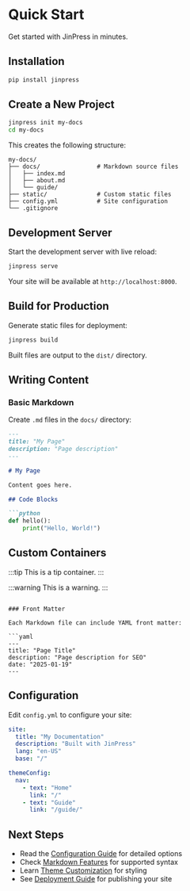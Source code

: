 # Quick Start

Get started with JinPress in minutes.

## Installation

```bash
pip install jinpress
```

## Create a New Project

```bash
jinpress init my-docs
cd my-docs
```

This creates the following structure:

```
my-docs/
├── docs/                # Markdown source files
│   ├── index.md
│   ├── about.md
│   └── guide/
├── static/              # Custom static files
├── config.yml           # Site configuration
└── .gitignore
```

## Development Server

Start the development server with live reload:

```bash
jinpress serve
```

Your site will be available at `http://localhost:8000`.

## Build for Production

Generate static files for deployment:

```bash
jinpress build
```

Built files are output to the `dist/` directory.

## Writing Content

### Basic Markdown

Create `.md` files in the `docs/` directory:

```markdown
---
title: "My Page"
description: "Page description"
---

# My Page

Content goes here.

## Code Blocks

```python
def hello():
    print("Hello, World!")
```

## Custom Containers

:::tip
This is a tip container.
:::

:::warning
This is a warning.
:::
```

### Front Matter

Each Markdown file can include YAML front matter:

```yaml
---
title: "Page Title"
description: "Page description for SEO"
date: "2025-01-19"
---
```

## Configuration

Edit `config.yml` to configure your site:

```yaml
site:
  title: "My Documentation"
  description: "Built with JinPress"
  lang: "en-US"
  base: "/"

themeConfig:
  nav:
    - text: "Home"
      link: "/"
    - text: "Guide"
      link: "/guide/"
```

## Next Steps

- Read the [Configuration Guide](./configuration.md) for detailed options
- Check [Markdown Features](./markdown-features.md) for supported syntax
- Learn [Theme Customization](./theme-customization.md) for styling
- See [Deployment Guide](./deployment.md) for publishing your site